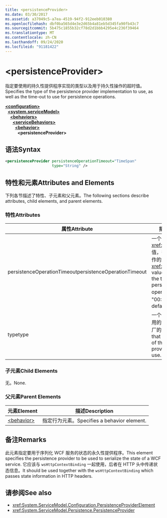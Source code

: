 ```yaml
---
title: <persistenceProvider>
ms.date: 03/30/2017
ms.assetid: a37049c5-a7ea-4519-94f2-912eeb010380
ms.openlocfilehash: dbf0ba565d4e3e2d65b4a81eb5d345fa90fb43c7
ms.sourcegitcommit: 5b475c1855b32cf78d2d1bbb4295e4c236f39464
ms.translationtype: MT
ms.contentlocale: zh-CN
ms.lasthandoff: 09/24/2020
ms.locfileid: "91181422"
---
```

# \<persistenceProvider>

<span data-ttu-id="d034f-101">指定要使用的持久性提供程序实现的类型以及用于持久性操作的超时值。</span><span class="sxs-lookup"><span data-stu-id="d034f-101">Specifies the type of the persistence provider implementation to use, as well as the time-out to use for persistence operations.</span></span>  
  
[**\<configuration>**](../configuration-element.md)\
&nbsp;&nbsp;[**\<system.serviceModel>**](system-servicemodel.md)\
&nbsp;&nbsp;&nbsp;&nbsp;[**\<behaviors>**](behaviors.md)\
&nbsp;&nbsp;&nbsp;&nbsp;&nbsp;&nbsp;[**\<serviceBehaviors>**](servicebehaviors.md)\
&nbsp;&nbsp;&nbsp;&nbsp;&nbsp;&nbsp;&nbsp;&nbsp;[**\<behavior>**](behavior-of-servicebehaviors.md)\
&nbsp;&nbsp;&nbsp;&nbsp;&nbsp;&nbsp;&nbsp;&nbsp;&nbsp;&nbsp;**\<persistenceProvider>**  
  
## <a name="syntax"></a><span data-ttu-id="d034f-102">语法</span><span class="sxs-lookup"><span data-stu-id="d034f-102">Syntax</span></span>  
  
```xml  
<persistenceProvider persistenceOperationTimeout="TimeSpan"
                     type="String" />
```  
  
## <a name="attributes-and-elements"></a><span data-ttu-id="d034f-103">特性和元素</span><span class="sxs-lookup"><span data-stu-id="d034f-103">Attributes and Elements</span></span>  

 <span data-ttu-id="d034f-104">下列各节描述了特性、子元素和父元素。</span><span class="sxs-lookup"><span data-stu-id="d034f-104">The following sections describe attributes, child elements, and parent elements.</span></span>  
  
### <a name="attributes"></a><span data-ttu-id="d034f-105">特性</span><span class="sxs-lookup"><span data-stu-id="d034f-105">Attributes</span></span>  
  
|<span data-ttu-id="d034f-106">属性</span><span class="sxs-lookup"><span data-stu-id="d034f-106">Attribute</span></span>|<span data-ttu-id="d034f-107">描述</span><span class="sxs-lookup"><span data-stu-id="d034f-107">Description</span></span>|  
|---------------|-----------------|  
|<span data-ttu-id="d034f-108">persistenceOperationTimeout</span><span class="sxs-lookup"><span data-stu-id="d034f-108">persistenceOperationTimeout</span></span>|<span data-ttu-id="d034f-109">一个 <xref:System.TimeSpan> 值，指定用于持久性操作的超时值。</span><span class="sxs-lookup"><span data-stu-id="d034f-109">A <xref:System.TimeSpan> value that specifies the time-out used for persistence operations.</span></span> <span data-ttu-id="d034f-110">默认值为 "00:00:30"。</span><span class="sxs-lookup"><span data-stu-id="d034f-110">The default is "00:00:30".</span></span>|  
|<span data-ttu-id="d034f-111">type</span><span class="sxs-lookup"><span data-stu-id="d034f-111">type</span></span>|<span data-ttu-id="d034f-112">一个字符串，指定要使用的永久性提供程序工厂的类型。</span><span class="sxs-lookup"><span data-stu-id="d034f-112">A string that specifies the type of the persistence provider factory to use.</span></span>|  
  
### <a name="child-elements"></a><span data-ttu-id="d034f-113">子元素</span><span class="sxs-lookup"><span data-stu-id="d034f-113">Child Elements</span></span>  

 <span data-ttu-id="d034f-114">无。</span><span class="sxs-lookup"><span data-stu-id="d034f-114">None.</span></span>  
  
### <a name="parent-elements"></a><span data-ttu-id="d034f-115">父元素</span><span class="sxs-lookup"><span data-stu-id="d034f-115">Parent Elements</span></span>  
  
|<span data-ttu-id="d034f-116">元素</span><span class="sxs-lookup"><span data-stu-id="d034f-116">Element</span></span>|<span data-ttu-id="d034f-117">描述</span><span class="sxs-lookup"><span data-stu-id="d034f-117">Description</span></span>|  
|-------------|-----------------|  
|[\<behavior>](behavior-of-endpointbehaviors.md)|<span data-ttu-id="d034f-118">指定行为元素。</span><span class="sxs-lookup"><span data-stu-id="d034f-118">Specifies a behavior element.</span></span>|  
  
## <a name="remarks"></a><span data-ttu-id="d034f-119">备注</span><span class="sxs-lookup"><span data-stu-id="d034f-119">Remarks</span></span>  

 <span data-ttu-id="d034f-120">此元素指定要用于序列化 WCF 服务的状态的永久性提供程序。</span><span class="sxs-lookup"><span data-stu-id="d034f-120">This element specifies the persistence provider to be used to serialize the state of a WCF service.</span></span> <span data-ttu-id="d034f-121">它应该与 `wsHttpContextBinding` 一起使用，后者在 HTTP 头中传递状态信息。</span><span class="sxs-lookup"><span data-stu-id="d034f-121">It should be used together with the `wsHttpContextBinding` which passes state information in HTTP headers.</span></span>  
  
## <a name="see-also"></a><span data-ttu-id="d034f-122">请参阅</span><span class="sxs-lookup"><span data-stu-id="d034f-122">See also</span></span>

- <xref:System.ServiceModel.Configuration.PersistenceProviderElement>
- <xref:System.ServiceModel.Persistence.PersistenceProvider>
